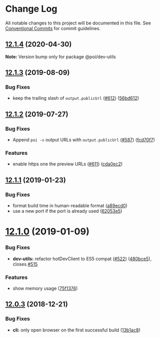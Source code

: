 # Change Log

All notable changes to this project will be documented in this file.
See [Conventional Commits](https://conventionalcommits.org) for commit guidelines.

## [12.1.4](https://github.com/egoist/poi/compare/@poi/dev-utils@12.1.3...@poi/dev-utils@12.1.4) (2020-04-30)

**Note:** Version bump only for package @poi/dev-utils





## [12.1.3](https://github.com/egoist/poi/compare/@poi/dev-utils@12.1.2...@poi/dev-utils@12.1.3) (2019-08-09)

### Bug Fixes

- keep the trailing slash of `output.publicUrl` ([#612](https://github.com/egoist/poi/issues/612)) ([56bd612](https://github.com/egoist/poi/commit/56bd612))

## [12.1.2](https://github.com/egoist/poi/compare/@poi/dev-utils@12.1.1...@poi/dev-utils@12.1.2) (2019-07-27)

### Bug Fixes

- Append `poi -s` output URLs with `output.publicUrl` ([#587](https://github.com/egoist/poi/issues/587)) ([fcd70f7](https://github.com/egoist/poi/commit/fcd70f7))

### Features

- enable https one the preview URLs ([#611](https://github.com/egoist/poi/issues/611)) ([cda0ec2](https://github.com/egoist/poi/commit/cda0ec2))

## [12.1.1](https://github.com/egoist/poi/compare/@poi/dev-utils@12.1.0...@poi/dev-utils@12.1.1) (2019-01-23)

### Bug Fixes

- format build time in human-readable format ([a89ecd0](https://github.com/egoist/poi/commit/a89ecd0))
- use a new port if the port is already used ([62053e5](https://github.com/egoist/poi/commit/62053e5))

# [12.1.0](https://github.com/egoist/poi/compare/@poi/dev-utils@12.0.3...@poi/dev-utils@12.1.0) (2019-01-09)

### Bug Fixes

- **dev-utils:** refactor hotDevClient to ES5 compat ([#522](https://github.com/egoist/poi/issues/522)) ([480bce5](https://github.com/egoist/poi/commit/480bce5)), closes [#515](https://github.com/egoist/poi/issues/515)

### Features

- show memory usage ([75f1376](https://github.com/egoist/poi/commit/75f1376))

## [12.0.3](https://github.com/egoist/poi/compare/@poi/dev-utils@12.0.2...@poi/dev-utils@12.0.3) (2018-12-21)

### Bug Fixes

- **cli:** only open browser on the first successful build ([13b1ac8](https://github.com/egoist/poi/commit/13b1ac8))
